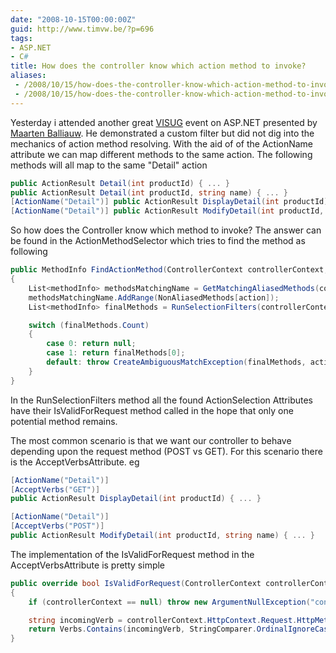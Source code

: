 ```yaml
---
date: "2008-10-15T00:00:00Z"
guid: http://www.timvw.be/?p=696
tags:
- ASP.NET
- C#
title: How does the controller know which action method to invoke?
aliases:
 - /2008/10/15/how-does-the-controller-know-which-action-method-to-invoke/
 - /2008/10/15/how-does-the-controller-know-which-action-method-to-invoke.html
---
```

Yesterday i attended another great [VISUG](http://www.visug.be) event on ASP.NET presented by [Maarten Balliauw](http://blog.maartenballiauw.be/). He demonstrated a custom filter but did not dig into the mechanics of action method resolving. With the aid of of the ActionName attribute we can map different methods to the same action. The following methods will all map to the same "Detail" action

```csharp
public ActionResult Detail(int productId) { ... }
public ActionResult Detail(int productId, string name) { ... }
[ActionName("Detail")] public ActionResult DisplayDetail(int productId) { ... }
[ActionName("Detail")] public ActionResult ModifyDetail(int productId, string name) { ... }
```

So how does the Controller know which method to invoke? The answer can be found in the ActionMethodSelector which tries to find the method as following

```csharp
public MethodInfo FindActionMethod(ControllerContext controllerContext, string action)
{
	List<methodInfo> methodsMatchingName = GetMatchingAliasedMethods(controllerContext, action);
	methodsMatchingName.AddRange(NonAliasedMethods[action]);
	List<methodInfo> finalMethods = RunSelectionFilters(controllerContext, methodsMatchingName);

	switch (finalMethods.Count)
	{
		case 0: return null;
		case 1: return finalMethods[0];
		default: throw CreateAmbiguousMatchException(finalMethods, action);
	}
}
```

In the RunSelectionFilters method all the found ActionSelection Attributes have their IsValidForRequest method called in the hope that only one potential method remains.

The most common scenario is that we want our controller to behave depending upon the request method (POST vs GET). For this scenario there is the AcceptVerbsAttribute. eg

```csharp
[ActionName("Detail")]
[AcceptVerbs("GET")]
public ActionResult DisplayDetail(int productId) { ... }

[ActionName("Detail")]
[AcceptVerbs("POST")]
public ActionResult ModifyDetail(int productId, string name) { ... }
```

The implementation of the IsValidForRequest method in the AcceptVerbsAttribute is pretty simple

```csharp
public override bool IsValidForRequest(ControllerContext controllerContext, MethodInfo methodInfo)
{
	if (controllerContext == null) throw new ArgumentNullException("controllerContext");

	string incomingVerb = controllerContext.HttpContext.Request.HttpMethod;
	return Verbs.Contains(incomingVerb, StringComparer.OrdinalIgnoreCase);
}
```
